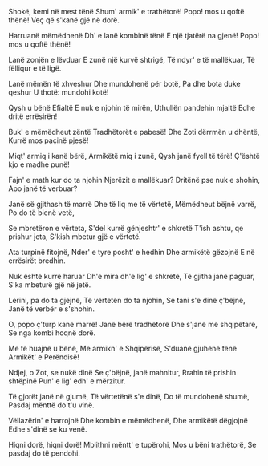 Shokë, kemi në mest tënë
Shum' armik' e trathëtorë!
Popo! mos u qoftë thënë!
Veç që s'kanë gjë në dorë.

Harruanë mëmëdhenë
Dh' e lanë kombinë tënë
E një tjatërë na gjenë!
Popo! mos u qoftë thënë!

Lanë zonjën e lëvduar
E zunë një kurvë shtrigë,
Të ndyr' e të mallëkuar,
Të fëlliqur e të ligë.

Lanë mëmën të xhveshur
Dhe mundohenë për botë,
Pa dhe bota duke qeshur
U thotë: mundohi kotë!

Qysh u bënë Efialtë
E nuk e njohin të mirën,
Uthullën pandehin mjaltë
Edhe dritë errësirën!

Buk' e mëmëdheut zëntë
Tradhëtorët e pabesë!
Dhe Zoti dërrmën u dhëntë,
Kurrë mos paçinë pjesë!

Miqt' armiq i kanë bërë,
Armikëtë miq i zunë,
Qysh janë fyell të tërë!
Ç'është kjo e madhe punë!

Fajn' e math kur do ta njohin
Njerëzit e mallëkuar?
Dritënë pse nuk e shohin,
Apo janë të verbuar?

Janë së gjithash të marrë
Dhe të liq me të vërtetë,
Mëmëdheut bëjnë varrë,
Po do të bienë vetë,

Se mbretëron e vërteta,
S'del kurrë gënjeshtr' e shkretë
T'ish ashtu, qe prishur jeta,
S'kish mbetur gjë e vërtetë.

Ata turpinë fitojnë,
Nder' e tyre posht' e hedhin
Dhe armikëtë gëzojnë
E në errësirët bredhin.

Nuk është kurrë haruar
Dh'e mira dh'e lig' e shkretë,
Të gjitha janë paguar,
S'ka mbeturë gjë në jetë.

Lerini, pa do ta gjejnë,
Të vërtetën do ta njohin,
Se tani s'e dinë ç'bëjnë,
Janë të verbër e s'shohin.

O, popo ç'turp kanë marrë!
Janë bërë tradhëtorë
Dhe s'janë më shqipëtarë,
Se nga kombi hoqnë dorë.

Me të huajnë u bënë,
Me armikn' e Shqipërisë,
S'duanë gjuhënë tënë
Armikët' e Perëndisë!

Ndjej, o Zot, se nukë dinë
Se ç'bëjnë, janë mahnitur,
Rrahin të prishin shtëpinë
Pun' e lig' edh' e mërzitur.

Të gjorët janë në gjumë,
Të vërtetënë s'e dinë,
Do të mundohenë shumë,
Pasdaj mënttë do t'u vinë.

Vëllazërin' e harrojnë
Dhe kombin e mëmëdhenë,
Dhe armikëtë dëgjojnë
Edhe s'dinë se ku venë.

Hiqni dorë, hiqni dorë!
Mblithni mëntt' e tupërohi,
Mos u bëni trathëtorë,
Se pasdaj do të pendohi.